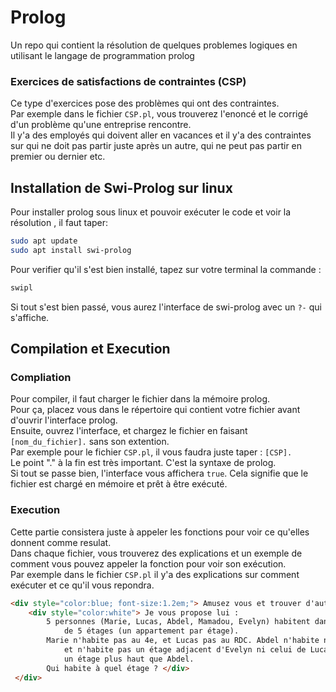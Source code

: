 # Prolog
Un repo qui contient la résolution de quelques problemes logiques en utilisant le langage de programmation prolog

### Exercices de satisfactions de contraintes (CSP)
Ce type d'exercices pose des problèmes qui ont des contraintes.  
Par exemple dans le fichier `CSP.pl`, vous trouverez l'enoncé et le corrigé d'un problème qu'une entreprise rencontre.  
Il y'a des employés qui doivent aller en vacances et il y'a des contraintes sur qui ne doit pas partir juste après un autre, qui ne peut pas partir en premier ou dernier etc.  

## Installation de Swi-Prolog sur linux  
Pour installer prolog sous linux et pouvoir exécuter le code et voir la résolution , il faut taper:  
```bash
sudo apt update
sudo apt install swi-prolog
```
Pour verifier qu'il s'est bien installé, tapez sur votre terminal la commande :
``` bash
swipl
```  
Si tout s'est bien passé, vous aurez l'interface de swi-prolog avec un `?-` qui s'affiche. 

## Compilation et Execution  
### Compliation
Pour compiler, il faut charger le fichier dans la mémoire prolog.  
Pour ça, placez vous dans le répertoire qui contient votre fichier avant d'ouvrir l'interface prolog.  
Ensuite, ouvrez l'interface, et chargez le fichier en faisant `[nom_du_fichier].` sans son extention.  
Par exemple pour le fichier `CSP.pl`, il vous faudra juste taper : `[CSP].`  
Le point "." à la fin est très important. C'est la syntaxe de prolog.  
Si tout se passe bien, l'interface vous affichera `true`. Cela signifie que le fichier est chargé en mémoire et prêt à être exécuté.

### Execution
Cette partie consistera juste à appeler les fonctions pour voir ce qu'elles donnent comme resulat.  
Dans chaque fichier, vous trouverez des explications et un exemple de comment vous pouvez appeler la fonction pour voir son exécution.   
Par exemple dans le fichier `CSP.pl` il y'a des explications sur comment exécuter et ce qu'il vous repondra.

```html
<div style="color:blue; font-size:1.2em;"> Amusez vous et trouver d'autres problèmes que vous pourriez modéliser le même manière et essayez de les resoudre. <br>
    <div style="color:white"> Je vous propose lui : 
        5 personnes (Marie, Lucas, Abdel, Mamadou, Evelyn) habitent dans un immeuble 
            de 5 étages (un appartement par étage).
        Marie n'habite pas au 4e, et Lucas pas au RDC. Abdel n'habite ni au 4e ni au RDC 
            et n'habite pas un étage adjacent d'Evelyn ni celui de Lucas. Mamadou habite 
            un étage plus haut que Abdel.
        Qui habite à quel étage ? </div>
 </div>



